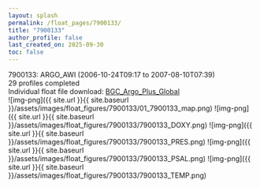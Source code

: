 ```yaml
---
layout: splash
permalink: /float_pages/7900133/
title: "7900133"
author_profile: false
last_created_on: 2025-09-30
toc: false
---
```

 
7900133: ARGO_AWI (2006-10-24T09:17 to 2007-08-10T07:39)\
29 profiles completed\
Individual float file download: [BGC_Argo_Plus_Global](https://ftp.soest.hawaii.edu/bgc_argo_plus/Individual_Floats/outliers_removed/7900133_Sprof_processed.nc)\
![img-png]({{ site.url }}{{ site.baseurl }}/assets/images/float_figures/7900133/01_7900133_map.png)
![img-png]({{ site.url }}{{ site.baseurl }}/assets/images/float_figures/7900133/7900133_DOXY.png)
![img-png]({{ site.url }}{{ site.baseurl }}/assets/images/float_figures/7900133/7900133_PRES.png)
![img-png]({{ site.url }}{{ site.baseurl }}/assets/images/float_figures/7900133/7900133_PSAL.png)
![img-png]({{ site.url }}{{ site.baseurl }}/assets/images/float_figures/7900133/7900133_TEMP.png)
